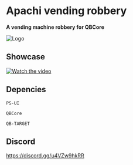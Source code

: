 
# Apachi vending robbery

 **A vending machine robbery for QBCore**


![Logo](https://media.discordapp.net/attachments/1131638732513103912/1164505713389862973/image_38.png)


## Showcase

[![Watch the video](https://media.discordapp.net/attachments/1131638732513103912/1164519160261386302/image.png)](https://www.youtube.com/watch?v=ao_eqPx2wEA)

## Depencies

    PS-UI

    QBCore

    QB-TARGET


## Discord

https://discord.gg/u4VZw9hkRR
